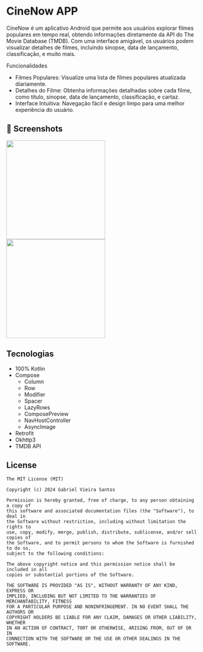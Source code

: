 # CineNow APP
CineNow é um aplicativo Android que permite aos usuários explorar filmes populares em tempo real, obtendo informações diretamente da API do The Movie Database (TMDB). Com uma interface amigável, os usuários podem visualizar detalhes de filmes, incluindo sinopse, data de lançamento, classificação, e muito mais.

Funcionalidades
- Filmes Populares: Visualize uma lista de filmes populares atualizada diariamente.
- Detalhes do Filme: Obtenha informações detalhadas sobre cada filme, como título, sinopse, data de lançamento, classificação, e cartaz.
- Interface Intuitiva: Navegação fácil e design limpo para uma melhor experiência do usuário.

## :camera_flash: Screenshots
<!-- You can add more screenshots here if you like -->
<img src="https://github.com/ComunidadeDevSpace/CineNow/assets/11612508/9690f66d-fb65-4cd7-82db-954473cb6c2d" width=260/> <img src="https://github.com/ComunidadeDevSpace/CineNow/assets/11612508/f8006a40-8855-4d6f-b9b9-a44a8c991fe1" width=260/>


## Tecnologias
- 100% Kotlin
- Compose
  - Column
  - Row
  - Modifier
  - Spacer
  - LazyRows
  - ComposePreview
  - NavHostController
  - AsyncImage
- Retrofit
- Okhttp3
- TMDB API

## License
```
The MIT License (MIT)

Copyright (c) 2024 Gabriel Vieira Santos

Permission is hereby granted, free of charge, to any person obtaining a copy of
this software and associated documentation files (the "Software"), to deal in
the Software without restriction, including without limitation the rights to
use, copy, modify, merge, publish, distribute, sublicense, and/or sell copies of
the Software, and to permit persons to whom the Software is furnished to do so,
subject to the following conditions:

The above copyright notice and this permission notice shall be included in all
copies or substantial portions of the Software.

THE SOFTWARE IS PROVIDED "AS IS", WITHOUT WARRANTY OF ANY KIND, EXPRESS OR
IMPLIED, INCLUDING BUT NOT LIMITED TO THE WARRANTIES OF MERCHANTABILITY, FITNESS
FOR A PARTICULAR PURPOSE AND NONINFRINGEMENT. IN NO EVENT SHALL THE AUTHORS OR
COPYRIGHT HOLDERS BE LIABLE FOR ANY CLAIM, DAMAGES OR OTHER LIABILITY, WHETHER
IN AN ACTION OF CONTRACT, TORT OR OTHERWISE, ARISING FROM, OUT OF OR IN
CONNECTION WITH THE SOFTWARE OR THE USE OR OTHER DEALINGS IN THE SOFTWARE.
```

